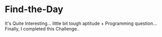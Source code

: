 # Find-the-Day
It's Quite Interesting... little bit tough aptitude + Programming question... Finally, I completed this Challenge..
